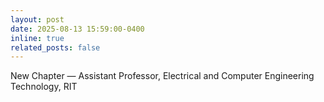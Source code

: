 ```yaml
---
layout: post
date: 2025-08-13 15:59:00-0400
inline: true
related_posts: false
---
```


New Chapter — Assistant Professor, Electrical and Computer Engineering Technology, RIT
